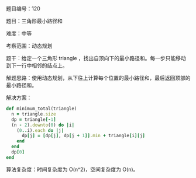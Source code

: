 题目编号：120

题目：三角形最小路径和

难度：中等

考察范围：动态规划

题干：给定一个三角形 triangle ，找出自顶向下的最小路径和。每一步只能移动到下一行中相邻的结点上。

解题思路：使用动态规划，从下往上计算每个位置的最小路径和，最后返回顶部的最小路径和。

解决方案：

```ruby
def minimum_total(triangle)
  n = triangle.size
  dp = triangle[-1]
  (n - 2).downto(0) do |i|
    (0..i).each do |j|
      dp[j] = [dp[j], dp[j + 1]].min + triangle[i][j]
    end
  end
  dp[0]
end
```

算法复杂度：时间复杂度为 O(n^2)，空间复杂度为 O(n)。